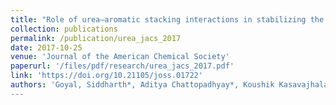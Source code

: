 ```yaml
---
title: "Role of urea–aromatic stacking interactions in stabilizing the aromatic residues of the protein in urea-induced denatured state"
collection: publications
permalink: /publication/urea_jacs_2017
date: 2017-10-25
venue: 'Journal of the American Chemical Society'
paperurl: '/files/pdf/research/urea_jacs_2017.pdf'
link: 'https://doi.org/10.21105/joss.01722'
authors: 'Goyal, Siddharth*, Aditya Chattopadhyay*, Koushik Kasavajhala, and U. Deva Priyakumar. "Role of urea–aromatic stacking interactions in stabilizing the aromatic residues of the protein in urea-induced denatured state." 
---
```

